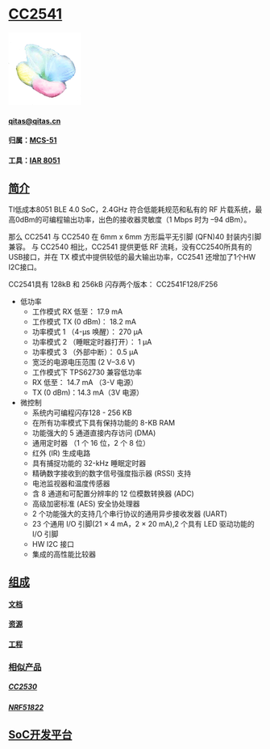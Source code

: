 ﻿# [CC2541](https://github.com/sochub/CC2541) 

[![sites](SoC/SoC.png)](http://www.qitas.cn) 

####  qitas@qitas.cn

#### 归属：[MCS-51](https://github.com/sochub/MCS-51) 
#### 工具：[IAR 8051](https://www.iar.com/iar-embedded-workbench/#!?architecture=8051) 

## [简介](http://www.ti.com.cn/product/cn/CC2541)

TI低成本8051 BLE 4.0 SoC，2.4GHz 符合低能耗规范和私有的 RF 片载系统，最高0dBm的可编程输出功率，出色的接收器灵敏度（1 Mbps 时为 –94 dBm）。

那么 CC2541 与 CC2540 在 6mm x 6mm 方形扁平无引脚 (QFN)40 封装内引脚兼容。 
与 CC2540 相比，CC2541 提供更低 RF 流耗，没有CC2540所具有的USB接口，并在 TX 模式中提供较低的最大输出功率，CC2541 还增加了1个HW I2C接口。

CC2541具有 128kB 和 256kB 闪存两个版本： CC2541F128/F256

- 低功率
	* 工作模式 RX 低至： 17.9 mA
	* 工作模式 TX (0 dBm)： 18.2 mA
	* 功率模式 1 （4-µs 唤醒）： 270 µA
	* 功率模式 2 （睡眠定时器打开）： 1 µA
	* 功率模式 3 （外部中断）： 0.5 µA
	* 宽泛的电源电压范围 (2 V–3.6 V)
	* 工作模式下 TPS62730 兼容低功率
	* RX 低至： 14.7 mA （3-V 电源）
	* TX (0 dBm)：14.3 mA（3V 电源）
- 微控制
	* 系统内可编程闪存128 - 256 KB
	* 在所有功率模式下具有保持功能的 8-KB RAM
	* 功能强大的 5 通道直接内存访问 (DMA)
	* 通用定时器 （1 个 16 位，2 个 8 位）
	* 红外 (IR) 生成电路
	* 具有捕捉功能的 32-kHz 睡眠定时器
	* 精确数字接收到的数字信号强度指示器 (RSSI) 支持
	* 电池监视器和温度传感器
	* 含 8 通道和可配置分辨率的 12 位模数转换器 (ADC)
	* 高级加密标准 (AES) 安全协处理器
	* 2 个功能强大的支持几个串行协议的通用异步接收发器 (UART)
	* 23 个通用 I/O 引脚(21 × 4 mA，2 × 20 mA),2 个具有 LED 驱动功能的 I/O 引脚
	* HW I2C 接口
	* 集成的高性能比较器

## [组成](https://github.com/sochub/CC2541)

#### [文档](docs/)

#### [资源](src/)

#### [工程](project/)


### [相似产品](https://github.com/sochub/CC2541)

##### [CC2530](https://github.com/sochub/CC2530)
##### [NRF51822](https://github.com/sochub/NRF51822)


##  [SoC开发平台](http://www.qitas.cn)  


